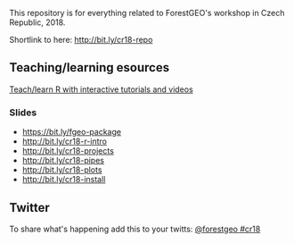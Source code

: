 This repository is for everything related to ForestGEO's workshop in Czech Republic, 2018.

Shortlink to here: http://bit.ly/cr18-repo

## Teaching/learning esources

[Teach/learn R with interactive tutorials and videos](https://github.com/forestgeo/learn/issues/113)

###  Slides

* https://bit.ly/fgeo-package
* http://bit.ly/cr18-r-intro
* http://bit.ly/cr18-projects
* http://bit.ly/cr18-pipes
* http://bit.ly/cr18-plots
* http://bit.ly/cr18-install

## Twitter

To share what's happening add this to your twitts: [@forestgeo #cr18](https://twitter.com/search?f=tweets&q=%40forestgeo%20%23cr18&src=typd)
